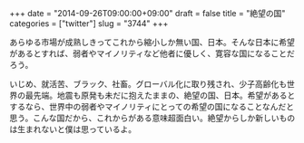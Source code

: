 +++
date = "2014-09-26T09:00:00+09:00"
draft = false
title = "絶望の国"
categories = ["twitter"]
slug = "3744"
+++

あらゆる市場が成熟しきってこれから縮小しか無い国、日本。そんな日本に希望があるとすれば、弱者やマイノリティなど他者に優しく、寛容な国になることだろう。

いじめ、就活苦、ブラック、社畜。グローバル化に取り残され、少子高齢化も世界の最先端。地震も原発も未だに抱えたままの、絶望の国、日本。希望があるとするなら、世界中の弱者やマイノリティにとっての希望の国になることなんだと思う。こんな国だから、これからがある意味超面白い。絶望からしか新しいものは生まれないと僕は思っているよ。
